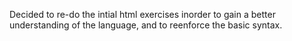 Decided to re-do the intial html exercises inorder to gain a better 
understanding of the language, and to reenforce the basic syntax.
